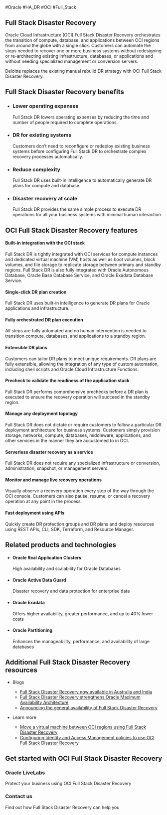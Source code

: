 
#Oracle #HA_DR #OCI #Full_Stack
## Full Stack Disaster Recovery

Oracle Cloud Infrastructure (OCI) Full Stack Disaster Recovery orchestrates the transition of compute, database, and applications between OCI regions from around the globe with a single click. Customers can automate the steps needed to recover one or more business systems without redesigning or re-architecting existing infrastructure, databases, or applications and without needing specialized management or conversion servers.

Deloitte replaces the existing manual rebuild DR strategy with OCI Full Stack Disaster Recovery.

## Full Stack Disaster Recovery benefits

-   ### Lower operating expenses
    
    Full Stack DR lowers operating expenses by reducing the time and number of people required to complete operations.
    
-   ### DR for existing systems
    
    Customers don’t need to reconfigure or redeploy existing business systems before configuring Full Stack DR to orchestrate complex recovery processes automatically.
    
-   ### Reduce complexity
    
    Full Stack DR uses built-in intelligence to automatically generate DR plans for compute and database.
    
-   ### Disaster recovery at scale
    
    Full Stack DR provides the same simple process to execute DR operations for all your business systems with minimal human interaction.
    

## OCI Full Stack Disaster Recovery features

#### Built-in integration with the OCI stack

Full Stack DR is tightly integrated with OCI services for compute instances and dedicated virtual machine (VM) hosts as well as boot volumes, block volumes, and file storage to replicate storage between primary and standby regions. Full Stack DR is also fully integrated with Oracle Autonomous Database, Oracle Base Database Service, and Oracle Exadata Database Service.

#### Single-click DR plan creation

Full Stack DR uses built-in intelligence to generate DR plans for Oracle applications and infrastructure.

#### Fully orchestrated DR plan execution

All steps are fully automated and no human intervention is needed to transition compute, databases, and applications to a standby region.

#### Extensible DR plans

Customers can tailor DR plans to meet unique requirements. DR plans are fully extensible, allowing the integration of any type of custom automation, including shell scripts and Oracle Cloud Infrastructure Functions.

#### Precheck to validate the readiness of the application stack

Full Stack DR performs comprehensive prechecks before a DR plan is executed to ensure the recovery operation will succeed in the standby region.

#### Manage any deployment topology

Full Stack DR does not dictate or require customers to follow a particular DR deployment architecture for business systems. Customers simply provision storage, networks, compute, databases, middleware, applications, and other services in the manner they are accustomed to in OCI.

#### Serverless disaster recovery as a service

Full Stack DR does not require any specialized infrastructure or conversion, administration, snapshot, or management servers.

#### Monitor and manage live recovery operations

Visually observe a recovery operation every step of the way through the OCI console. Customers can also pause, resume, or cancel a recovery operation at any point in the process.

#### Fast deployment using APIs

Quickly create DR protection groups and DR plans and deploy resources using REST APIs, CLI, SDK, Terraform, and Resource Manager.

## Related products and technologies

-   #### Oracle Real Application Clusters
    
    High availability and scalability for Oracle Databases
    
-   #### Oracle Active Data Guard
    
    Disaster recovery and data protection for enterprise data
    
-   #### Oracle Exadata
    
    Offers higher availability, greater performance, and up to 40% lower costs
    
-   #### Oracle Partitioning
    
    Enhances the manageability, performance, and availability of large databases
    

## Additional Full Stack Disaster Recovery resources

-   Blogs
    
    -   [Full Stack Disaster Recovery now available in Australia and India](https://blogs.oracle.com/cloud-infrastructure/post/fsdr-now-available-in-australia-and-india)
    -   [Full Stack Disaster Recovery strengthens Oracle Maximum Availability Architecture](https://blogs.oracle.com/maa/post/oci-full-stack-disaster-recovery-launch)
    -   [Announcing the general availability of Full Stack Disaster Recovery](https://blogs.oracle.com/post/fsdr-launch)
    

-   Learn more
    
    -   [Move a virtual machine between OCI regions using Full Stack Disaster Recovery](https://docs.oracle.com/en/learn/full-stack-dr-to-move-vm/#introduction)
    -   [Configuring Identity and Access Management policies to use OCI Full Stack Disaster Recovery](https://blogs.oracle.com/maa/post/iam-policies-fullstackdr)
    

## Get started with OCI Full Stack Disaster Recovery

### Oracle LiveLabs

Protect your business using OCI Full Stack Disaster Recovery

### Contact us

Find out how Full Stack Disaster Recovery can help you